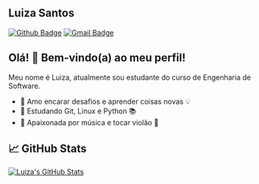 ## Luiza Santos


[![Github Badge](https://img.shields.io/badge/-Github-000?style=flat-square&logo=Github&logoColor=white&link=https://github.com/luizassantos)](https://github.com/luizassantos)
[![Gmail Badge](https://img.shields.io/badge/-Gmail-c14438?style=flat-square&logo=Gmail&logoColor=white&link=mailto:luizasantos.mneg@gmail.com)](mailto:luizasantos.mneg@gmail.com)

## Olá! 👋 Bem-vindo(a) ao meu perfil!

Meu nome é Luiza, atualmente sou estudante do curso de Engenharia de Software.

 - :blue_heart: Amo encarar desafios e aprender coisas novas 💡
 - 🌱 Estudando Git, Linux e Python 📚
 - 🎵 Apaixonada por música e tocar violão :guitar:
                              
                              

## &#x1f4c8; GitHub Stats

<a href="https://github.com/luizassantos/luizassantos">
  <img align="center" src="https://github-readme-stats.vercel.app/api?username=luizassantos&show_icons=true&line_height=27&count_private=true&title_color=ffffff&text_color=c9cacc&icon_color=2bbc8a&bg_color=1d1f21" alt="Luiza's GitHub Stats" />
 </a>
 <br><br>
 
